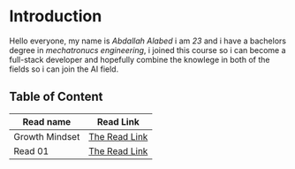 # Introduction
Hello everyone,
my name is *Abdallah Alabed* i am *23* and i have a bachelors degree in *mechatronucs engineering*, i joined this course so i can become a full-stack developer and hopefully combine the knowlege in both of the fields so i can join the AI field.

## Table of Content
Read name | Read Link
-------------------------- | ----------------------------------------
Growth Mindset | [The Read Link](https://replit.com/@abdalabed/Reading-Notes#Growth.md)
Read 01 | [The Read Link](https://replit.com/@abdalabed/Reading-Notes#Read01.md)
